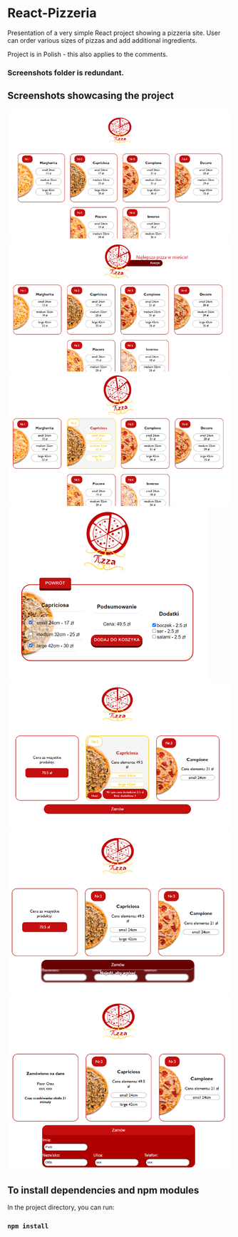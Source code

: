 # React-Pizzeria
Presentation of a very simple React project showing a pizzeria site. User can order various sizes of pizzas and add additional ingredients.
</hr>
Project is in Polish - this also applies to the comments.
</hr>

### Screenshots folder is redundant.

## Screenshots showcasing the project

<img src="https://github.com/PiotrOtta/React-Pizzeria/blob/main/screenshots/pizzeria_01.png">
<img src="https://github.com/PiotrOtta/React-Pizzeria/blob/main/screenshots/pizzeria_02.png">
<img src="https://github.com/PiotrOtta/React-Pizzeria/blob/main/screenshots/pizzeria_03.png">
<img src="https://github.com/PiotrOtta/React-Pizzeria/blob/main/screenshots/pizzeria_04.png">
<img src="https://github.com/PiotrOtta/React-Pizzeria/blob/main/screenshots/pizzeria_05.png">
<img src="https://github.com/PiotrOtta/React-Pizzeria/blob/main/screenshots/pizzeria_06.png">
<img src="https://github.com/PiotrOtta/React-Pizzeria/blob/main/screenshots/pizzeria_07.png">

## To install dependencies and npm modules

In the project directory, you can run:

### `npm install`

